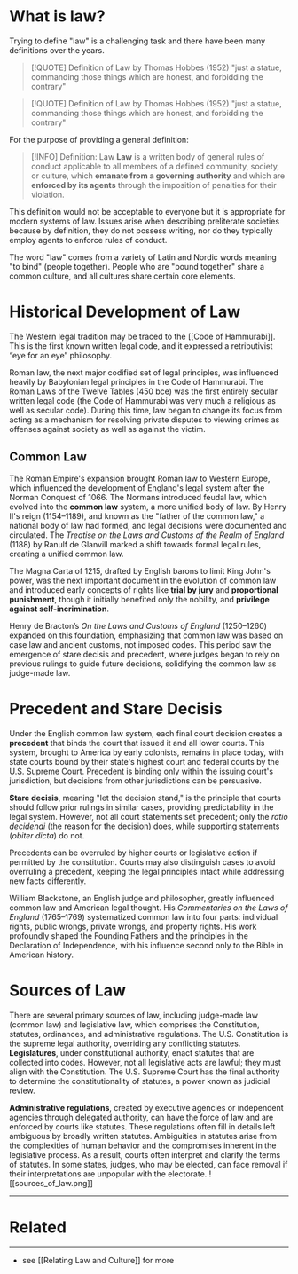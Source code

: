 # What is law?

Trying to define "law" is a challenging task and there have been many definitions over the years.

> [!QUOTE] Definition of Law by Thomas Hobbes (1952)
> "just a statue, commanding those things which are honest, and forbidding the contrary"

> [!QUOTE] Definition of Law by Thomas Hobbes (1952)
> "just a statue, commanding those things which are honest, and forbidding the contrary"

For the purpose of providing a general definition:

> [!INFO] Definition: Law
> **Law** is a written body of general rules of conduct applicable to all members of a defined community, society, or culture, which **emanate from a governing authority** and which are **enforced by its agents** through the imposition of penalties for their violation.

This definition would not be acceptable to everyone but it is appropriate for modern systems of law. Issues arise when describing preliterate societies because by definition, they do not possess writing, nor do they typically employ agents to enforce rules of conduct.

The word "law" comes from a variety of Latin and Nordic words meaning "to bind" (people together). People who are "bound together" share a common culture, and all cultures share certain core elements.

# Historical Development of Law
The Western legal tradition may be traced to the [[Code of Hammurabi]]. This is the first known written legal code, and it expressed a retributivist “eye for an eye” philosophy. 

Roman law, the next major codified set of legal principles, was influenced heavily by Babylonian legal principles in the Code of Hammurabi. The Roman Laws of the Twelve Tables (450 bce) was the first entirely secular written legal code (the Code of Hammurabi was very much a religious as well as secular code). During this time, law began to change its focus from acting as a mechanism for resolving private disputes to viewing crimes as offenses against society as well as against the victim.

## Common Law
The Roman Empire's expansion brought Roman law to Western Europe, which influenced the development of England's legal system after the Norman Conquest of 1066. The Normans introduced feudal law, which evolved into the **common law** system, a more unified body of law. By Henry II's reign (1154–1189), and known as the "father of the common law," a national body of law had formed, and legal decisions were documented and circulated. The *Treatise on the Laws and Customs of the Realm of England* (1188) by Ranulf de Glanvill marked a shift towards formal legal rules, creating a unified common law.

The Magna Carta of 1215, drafted by English barons to limit King John's power, was the next important document in the evolution of common law and introduced early concepts of rights like **trial by jury** and **proportional punishment**, though it initially benefited only the nobility, and **privilege against self-incrimination**. 

Henry de Bracton’s *On the Laws and Customs of England* (1250–1260) expanded on this foundation, emphasizing that common law was based on case law and ancient customs, not imposed codes. This period saw the emergence of stare decisis and precedent, where judges began to rely on previous rulings to guide future decisions, solidifying the common law as judge-made law.

# Precedent and Stare Decisis
Under the English common law system, each final court decision creates a **precedent** that binds the court that issued it and all lower courts. This system, brought to America by early colonists, remains in place today, with state courts bound by their state's highest court and federal courts by the U.S. Supreme Court. Precedent is binding only within the issuing court's jurisdiction, but decisions from other jurisdictions can be persuasive.

**Stare decisis**, meaning "let the decision stand," is the principle that courts should follow prior rulings in similar cases, providing predictability in the legal system. However, not all court statements set precedent; only the *ratio decidendi* (the reason for the decision) does, while supporting statements (*obiter dicta*) do not.

Precedents can be overruled by higher courts or legislative action if permitted by the constitution. Courts may also distinguish cases to avoid overruling a precedent, keeping the legal principles intact while addressing new facts differently.

William Blackstone, an English judge and philosopher, greatly influenced common law and American legal thought. His *Commentaries on the Laws of England* (1765–1769) systematized common law into four parts: individual rights, public wrongs, private wrongs, and property rights. His work profoundly shaped the Founding Fathers and the principles in the Declaration of Independence, with his influence second only to the Bible in American history.

# Sources of Law
There are several primary sources of law, including judge-made law (common law) and legislative law, which comprises the Constitution, statutes, ordinances, and administrative regulations. The U.S. Constitution is the supreme legal authority, overriding any conflicting statutes. **Legislatures**, under constitutional authority, enact statutes that are collected into codes. However, not all legislative acts are lawful; they must align with the Constitution. The U.S. Supreme Court has the final authority to determine the constitutionality of statutes, a power known as judicial review.

**Administrative regulations**, created by executive agencies or independent agencies through delegated authority, can have the force of law and are enforced by courts like statutes. These regulations often fill in details left ambiguous by broadly written statutes. Ambiguities in statutes arise from the complexities of human behavior and the compromises inherent in the legislative process. As a result, courts often interpret and clarify the terms of statutes. In some states, judges, who may be elected, can face removal if their interpretations are unpopular with the electorate.
![[sources_of_law.png]]



---
# Related
---
- see [[Relating Law and Culture]] for more

